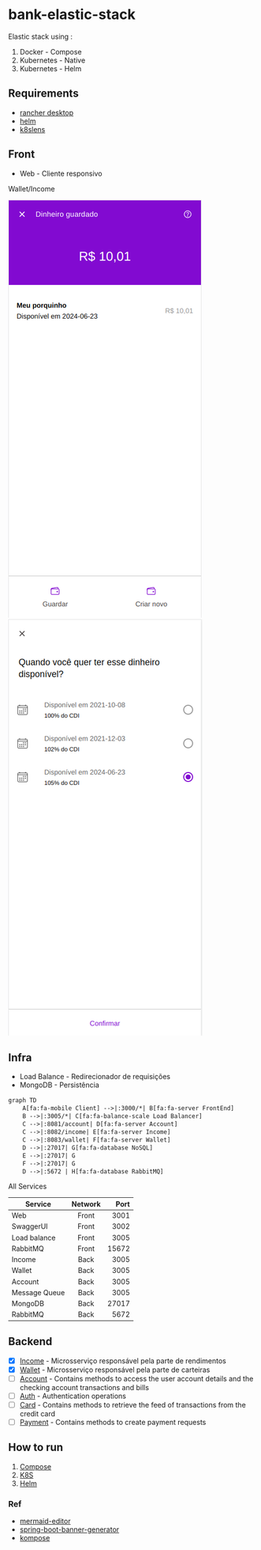 # bank-elastic-stack

Elastic stack using :

1. Docker - Compose
2. Kubernetes - Native
3. Kubernetes - Helm

## Requirements

* [rancher desktop](https://rancherdesktop.io/)
* [helm](https://rancherdesktop.io/)
* [k8slens](https://k8slens.dev/)

## Front
* Web - Cliente responsivo 

Wallet/Income

![](doc/wallet.png)
![](doc/income-cdi.png)

## Infra
* Load Balance - Redirecionador de requisições 
* MongoDB      - Persistência

```mermaid
graph TD
    A[fa:fa-mobile Client] -->|:3000/*| B[fa:fa-server FrontEnd]
    B -->|:3005/*| C[fa:fa-balance-scale Load Balancer]
    C -->|:8081/account| D[fa:fa-server Account]
    C -->|:8082/income| E[fa:fa-server Income]
    C -->|:8083/wallet| F[fa:fa-server Wallet]
    D -->|:27017| G[fa:fa-database NoSQL]
    E -->|:27017| G
    F -->|:27017| G
    D -->|:5672 | H[fa:fa-database RabbitMQ]
```

All Services 

| Service       | Network |   Port |
|---------------|:-------:|-------:|
| Web           |  Front  |   3001 |
| SwaggerUI     |  Front  |   3002 |
| Load balance  |  Front  |   3005 |
| RabbitMQ      |  Front  |  15672 |
| Income        |  Back   |   3005 |
| Wallet        |  Back   |   3005 |
| Account       |  Back   |   3005 |
| Message Queue |  Back   |   3005 |
| MongoDB       |  Back   |  27017 |
| RabbitMQ      |  Back   |   5672 |

## Backend
- [x] [Income](app/backend/income)  - Microsserviço responsável pela parte de rendimentos
- [x] [Wallet](app/backend/wallet)   - Microsserviço responsável pela parte de carteiras
- [ ] [Account](app/backend/account)  - Contains methods to access the user account details and the checking account transactions and bills
- [ ] [Auth](app/backend/auth)     - Authentication operations
- [ ] [Card](app/backend/card)     - Contains methods to retrieve the feed of transactions from the credit card
- [ ] [Payment](app/backend/payment)  - Contains methods to create payment requests

## How to run

1. [Compose](COMPOSE.md)
2. [K8S](K8S.md)
3. [Helm](HELM.md)

### Ref

* [mermaid-editor](https://mermaidjs.github.io/mermaid-live-editor)
* [spring-boot-banner-generator](https://springhow.com/spring-boot-banner-generator/)
* [kompose](https://kompose.io/)